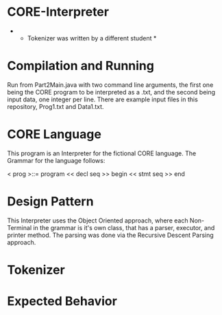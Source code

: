 # CORE-Interpreter

* * Tokenizer was written by a different student *

# Compilation and Running
  Run from Part2Main.java with two command line arguments, the first one being the CORE program to be interpreted as a .txt, and the second being 
  input data, one integer per line. There are example input files in this repository, Prog1.txt and Data1.txt.
  
# CORE Language
  This program is an Interpreter for the fictional CORE language. The Grammar for the language follows:
  
  < prog >::= program << decl seq >> begin << stmt seq >> end 
  
# Design Pattern
  This Interpreter uses the Object Oriented approach, where each Non-Terminal in the grammar is it's own class, that has a parser, executor, and printer method.
  The parsing was done via the Recursive Descent Parsing approach. 
  
# Tokenizer 
  
  
# Expected Behavior 

